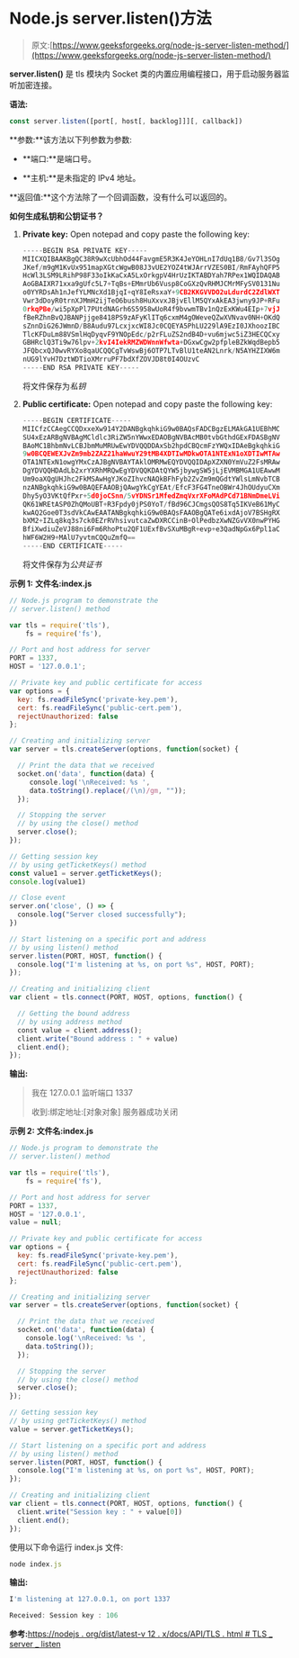# Node.js server.listen()方法

> 原文:[https://www.geeksforgeeks.org/node-js-server-listen-method/](https://www.geeksforgeeks.org/node-js-server-listen-method/)

**server.listen()** 是 tls 模块内 Socket 类的内置应用编程接口，用于启动服务器监听加密连接。

**语法:**

```js
const server.listen([port[, host[, backlog]]][, callback])

```

**参数:**该方法以下列参数为参数:

*   **端口:**是端口号。

*   **主机:**是未指定的 IPv4 地址。

**返回值:**这个方法除了一个回调函数，没有什么可以返回的。

**如何生成私钥和公钥证书？**

1.  **Private key:** Open notepad and copy paste the following key:

    ```js
    -----BEGIN RSA PRIVATE KEY-----
    MIICXQIBAAKBgQC38R9wXcUbhOd44FavgmE5R3K4JeYOHLnI7dUq1B8/Gv7l3SOg
    JKef/m9gM1KvUx951mapXGtcWgwB08J3vUE2YOZ4tWJArrVZES0BI/RmFAyhQFP5
    HcWl3LSM9LRihP98F33oIkKaCxA5LxOrkgpV4HrUzIKTABDYah7RPex1WQIDAQAB
    AoGBAIXR71xxa9gUfc5L7+TqBs+EMmrUb6Vusp8CoGXzQvRHMJCMrMFySV0131Nu
    o0YYRDsAh1nJefYLMNcXd1BjqI+qY8IeRsxaY+9CB2KKGVVDO2uLdurdC2ZdlWXT
    Vwr3dDoyR0trnXJMmH2ijTeO6bush8HuXxvxJBjvEllM5QYxAkEA3jwny9JP+RFu
    0rkqPBe/wi5pXpPl7PUtdNAGrh6S5958wUoR4f9bvwmTBv1nQzExKWu4EIp+7vjJ
    fBeRZhnBvQJBANPjjge8418PS9zAFyKlITq6cxmM4gOWeveQZwXVNvav0NH+OKdQ
    sZnnDiG26JWmnD/B8Audu97LcxjxcWI8Jc0CQEYA5PhLU229lA9EzI0JXhoozIBC
    TlcKFDuLm88VSmlHqDyqvF9YNOpEdc/p2rFLuZS2ndB4D+vu6mjwc5iZ3HECQCxy
    GBHRclQ3Ti9w76lpv+2kvI4IekRMZWDWnnWfwta+DGxwCgw2pfpleBZkWqdBepb5
    JFQbcxQJ0wvRYXo8qaUCQQCgTvWswBj6OTP7LTvBlU1teAN2Lnrk/N5AYHZIXW6m
    nUG9lYvH7DztWDTioXMrruPF7bdXfZOVJD8t0I4OUzvC
    -----END RSA PRIVATE KEY-----
    ```

    将文件保存为*私钥*

2.  **Public certificate:** Open notepad and copy paste the following key:

    ```js
    -----BEGIN CERTIFICATE-----
    MIICfzCCAegCCQDxxeXw914Y2DANBgkqhkiG9w0BAQsFADCBgzELMAkGA1UEBhMC
    SU4xEzARBgNVBAgMCldlc3RiZW5nYWwxEDAOBgNVBAcMB0tvbGthdGExFDASBgNV
    BAoMC1BhbmNvLCBJbmMuMRUwEwYDVQQDDAxSb2hpdCBQcmFzYWQxIDAeBgkqhkiG
    9w0BCQEWEXJvZm9mb2ZAZ21haWwuY29tMB4XDTIwMDkwOTA1NTExN1oXDTIwMTAw
    OTA1NTExN1owgYMxCzAJBgNVBAYTAklOMRMwEQYDVQQIDApXZXN0YmVuZ2FsMRAw
    DgYDVQQHDAdLb2xrYXRhMRQwEgYDVQQKDAtQYW5jbywgSW5jLjEVMBMGA1UEAwwM
    Um9oaXQgUHJhc2FkMSAwHgYJKoZIhvcNAQkBFhFyb2ZvZm9mQGdtYWlsLmNvbTCB
    nzANBgkqhkiG9w0BAQEFAAOBjQAwgYkCgYEAt/EfcF3FG4TneOBWr4JhOUdyuCXm
    Dhy5yO3VKtQfPxr+5d0joCSnn/5vYDNSr1MfedZmqVxrXFoMAdPCd71BNmDmeLVi
    QK61WREtASP0ZhQMoUBT+R3Fpdy0jPS0YoT/fBd96CJCmgsQOS8Tq5IKVeB61MyC
    kwAQ2Goe0T3sdVkCAwEAATANBgkqhkiG9w0BAQsFAAOBgQATe6ixdAjoV7BSHgRX
    bXM2+IZLq8kq3s7ck0EZrRVhsivutcaZwDXRCCinB+OlPedbzXwNZGvVX0nwPYHG
    BfiXwdiuZeVJ88ni6Fm6RhoPtu2QF1UExfBvSXuMBgR+evp+e3QadNpGx6Ppl1aC
    hWF6W2H9+MAlU7yvtmCQQuZmfQ==
    -----END CERTIFICATE-----
    ```

    将文件保存为*公共证书*

**示例 1:** **文件名:index.js**

```js
// Node.js program to demonstrate the
// server.listen() method

var tls = require('tls'),
    fs = require('fs'),

// Port and host address for server    
PORT = 1337,
HOST = '127.0.0.1';

// Private key and public certificate for access
var options = {
  key: fs.readFileSync('private-key.pem'),
  cert: fs.readFileSync('public-cert.pem'),
  rejectUnauthorized: false
};

// Creating and initializing server
var server = tls.createServer(options, function(socket) {

  // Print the data that we received
  socket.on('data', function(data) {
     console.log('\nReceived: %s ',
     data.toString().replace(/(\n)/gm, ""));
  });

  // Stopping the server
  // by using the close() method
  server.close();
});

// Getting session key 
// by using getTicketKeys() method
const value1 = server.getTicketKeys();
console.log(value1)

// Close event
server.on('close', () => {
  console.log("Server closed successfully");
})

// Start listening on a specific port and address
// by using listen() method
server.listen(PORT, HOST, function() {
  console.log("I'm listening at %s, on port %s", HOST, PORT);
});

// Creating and initializing client
var client = tls.connect(PORT, HOST, options, function() {

  // Getting the bound address 
  // by using address method
  const value = client.address();
  client.write("Bound address : " + value)
  client.end();
});
```

**输出:**

> <buffer e4="" ae="" fb="" eb="" e6="" cb="" bf="" ab="" be="" cc="" d3="" fe="" f3="" e8="" b7="" f0="">我在 127.0.0.1 监听端口 1337</buffer>
> 
> 收到:绑定地址:[对象对象]
> 服务器成功关闭

**示例 2:** **文件名:index.js**

```js
// Node.js program to demonstrate the
// server.listen() method

var tls = require('tls'),
    fs = require('fs'),

// Port and host address for server    
PORT = 1337,
HOST = '127.0.0.1',
value = null;

// Private key and public certificate for access
var options = {
  key: fs.readFileSync('private-key.pem'),
  cert: fs.readFileSync('public-cert.pem'),
  rejectUnauthorized: false
};

// Creating and initializing server
var server = tls.createServer(options, function(socket) {

  // Print the data that we received
  socket.on('data', function(data) {
    console.log('\nReceived: %s ',
    data.toString());
  });

  // Stopping the server
  // by using the close() method
  server.close();
});

// Getting session key 
// by using getTicketKeys() method
value = server.getTicketKeys();

// Start listening on a specific port and address
// by using listen() method
server.listen(PORT, HOST, function() {
  console.log("I'm listening at %s, on port %s", HOST, PORT);
});

// Creating and initializing client
var client = tls.connect(PORT, HOST, options, function() {
  client.write("Session key : " + value[0])
  client.end();
});
```

使用以下命令运行 index.js 文件:

```js
node index.js

```

**输出:**

```js
I'm listening at 127.0.0.1, on port 1337

Received: Session key : 106

```

**参考:**[https://nodejs . org/dist/latest-v 12 . x/docs/API/TLS . html # TLS _ server _ listen](https://nodejs.org/dist/latest-v12.x/docs/api/tls.html#tls_server_listen)